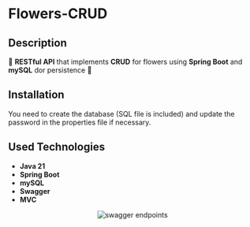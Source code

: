# Flowers-CRUD

## Description
🌻 **RESTful API** that implements **CRUD** for flowers using **Spring Boot** and **mySQL** dor persistence 🌻

## Installation
You need to create the database (SQL file is included) and update the password in the properties file if necessary.

## Used Technologies
* **Java 21**
* **Spring Boot**
* **mySQL**
* **Swagger**
* **MVC**


<div align="center">
  <img src="https://i.imgur.com/zJG92lV.png" alt="swagger endpoints"/>
</div>

